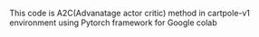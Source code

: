 This code is A2C(Advanatage actor critic) method in cartpole-v1 environment using Pytorch framework for Google colab
